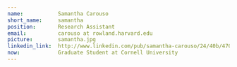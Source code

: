 ```yaml
---
name:           Samantha Carouso
short_name:     samantha
position:       Research Assistant
email:          carouso at rowland.harvard.edu
picture:        samantha.jpg
linkedin_link:  http://www.linkedin.com/pub/samantha-carouso/24/40b/470
now:			Graduate Student at Cornell University
---
```

